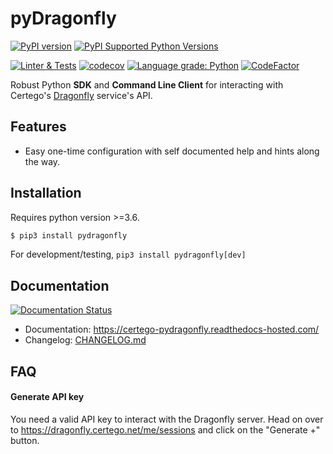 # pyDragonfly

[![PyPI version](https://badge.fury.io/py/pydragonfly.svg)](https://badge.fury.io/py/pydragonfly)
[![PyPI Supported Python Versions](https://img.shields.io/pypi/pyversions/pydragonfly.svg)](https://pypi.python.org/pypi/pydragonfly/)

[![Linter & Tests](https://github.com/certego/pydragonfly/workflows/Linter%20&%20Tests/badge.svg)](https://github.com/certego/pydragonfly/actions)
[![codecov](https://codecov.io/gh/certego/pydragonfly/branch/main/graph/badge.svg?token=KBk4rQj08b)](https://codecov.io/gh/certego/pydragonfly)
[![Language grade: Python](https://img.shields.io/lgtm/grade/python/g/certego/pydragonfly.svg?logo=lgtm&logoWidth=18)](https://lgtm.com/projects/g/certego/pydragonfly/context:python)
[![CodeFactor](https://www.codefactor.io/repository/github/certego/pydragonfly/badge)](https://www.codefactor.io/repository/github/certego/pydragonfly)

Robust Python **SDK** and **Command Line Client** for interacting with Certego's [Dragonfly](https://dragonfly.certego.net/) service's API.

## Features

- Easy one-time configuration with self documented help and hints along the way.

## Installation

Requires python version >=3.6.

```bash
$ pip3 install pydragonfly
```

For development/testing, `pip3 install pydragonfly[dev]`

## Documentation

[![Documentation Status](https://readthedocs.com/projects/certego-pydragonfly/badge/?version=latest&token=ab49e3570b3dd2c9e750976bf2d32ffb505f6a1b573b5657470ad2e4e372e684)](https://certego-pydragonfly.readthedocs-hosted.com/en/latest/?badge=latest)

- Documentation: https://certego-pydragonfly.readthedocs-hosted.com/
- Changelog: [CHANGELOG.md](https://github.com/certego/pydragonfly/blob/master/.github/CHANGELOG.md)

## FAQ

#### Generate API key

You need a valid API key to interact with the Dragonfly server.
Head on over to https://dragonfly.certego.net/me/sessions and click on the "Generate +" button.
